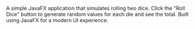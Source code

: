 A simple JavaFX application that simulates rolling two dice. Click the "Roll Dice" button to generate random values for each die and see the total. Built using JavaFX for a modern UI experience.
